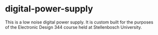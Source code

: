 # digital-power-supply
This is a low noise digital power supply. It is custom built for the purposes of the Electronic Design 344 course held at Stellenbosch University.
